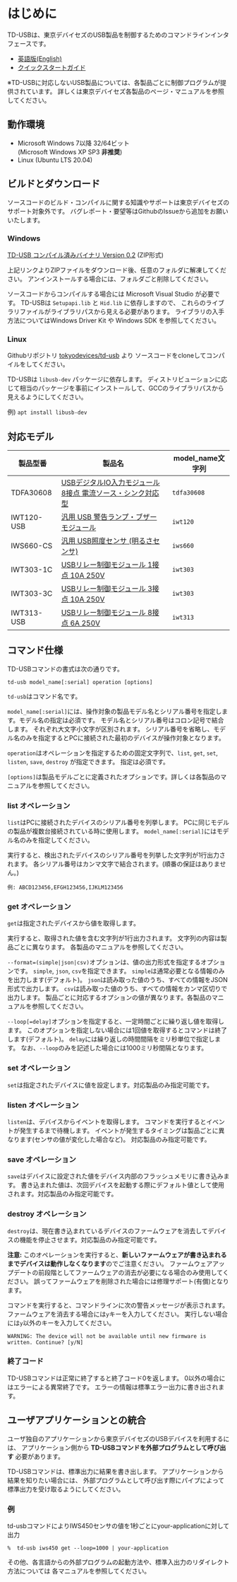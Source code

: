 # はじめに

TD-USBは、東京デバイセズのUSB製品を制御するためのコマンドラインインタフェースです。

- [英語版(English)](README.md)
- [クイックスタートガイド](docs/quickstart_ja.md)

※TD-USBに対応しないUSB製品については、各製品ごとに制御プログラムが提供されています。
詳しくは東京デバイセズ各製品のページ・マニュアルを参照してください。


## 動作環境

- Microsoft Windows 7以降 32/64ビット  
  (Microsoft Windows XP SP3 **非推奨**)
- Linux (Ubuntu LTS 20.04)


## ビルドとダウンロード

ソースコードのビルド・コンパイルに関する知識やサポートは東京デバイセズのサポート対象外です。
バグレポート・要望等はGithubのIssueから追加をお願いいたします。

### Windows

[TD-USB コンパイル済みバイナリ Version 0.2](https://s3-ap-northeast-1.amazonaws.com/docs.tokyodevices.jp/tdusb-docs/td-usb-windows-0.2.zip) (ZIP形式)

上記リンクよりZIPファイルをダウンロード後、任意のフォルダに解凍してください。
アンインストールする場合には、フォルダごと削除してください。

ソースコードからコンパイルする場合には Microsoft Visual Studio が必要です。
TD-USBは `Setupapi.lib` と `Hid.lib` に依存しますので、
これらのライブラリファイルがライブラリパスから見える必要があります。
ライブラリの入手方法についてはWindows Driver Kit や Windows SDK を参照してください。

### Linux

Githubリポジトリ [tokyodevices/td-usb](https://github.com/tokyodevices/td-usb) より
ソースコードをcloneしてコンパイルをしてください。

TD-USBは `libusb-dev` パッケージに依存します。
ディストリビューションに応じて相当のパッケージを事前にインストールして、GCCのライブラリパスから見えるようにしてください。

   例) `apt install libusb-dev`



## 対応モデル


|製品型番|製品名|model_name文字列|
|-------|-----|---------------|
|TDFA30608|[USBデジタルIO入力モジュール 8接点 電流ソース・シンク対応型](https://tokyodevices.com/items/284)|`tdfa30608`|
|IWT120-USB|[汎用 USB 警告ランプ・ブザー モジュール](https://tokyodevices.com/items/201)|`iwt120`|
|IWS660-CS|[汎用 USB照度センサ (明るさセンサ)](https://tokyodevices.com/items/228)|`iws660`|
|IWT303-1C|[USBリレー制御モジュール 1接点 10A 250V](https://tokyodevices.com/items/148)|`iwt303`|
|IWT303-3C|[USBリレー制御モジュール 3接点 10A 250V](https://tokyodevices.com/items/149)|`iwt303`|
|IWT313-USB|[USBリレー制御モジュール 8接点 6A 250V](https://tokyodevices.com/items/207)|`iwt313`|


## コマンド仕様

TD-USBコマンドの書式は次の通りです。

    td-usb model_name[:serial] operation [options]
    
`td-usb`はコマンド名です。

`model_name[:serial]`には、操作対象の製品モデル名とシリアル番号を指定します。モデル名の指定は必須です。
モデル名とシリアル番号はコロン記号で結合します。
それぞれ大文字小文字が区別されます。
シリアル番号を省略し、モデル名のみを指定するとPCに接続された最初のデバイスが操作対象となります。

`operation`はオペレーションを指定するための固定文字列で、`list`, `get`, `set`, `listen`, `save`, `destroy` が指定できます。
指定は必須です。

`[options]`は製品モデルごとに定義されたオプションです。詳しくは各製品のマニュアルを参照してください。

### list オペレーション

`list`はPCに接続されたデバイスのシリアル番号を列挙します。
PCに同じモデルの製品が複数台接続されている時に使用します。
`model_name[:serial]`にはモデル名のみを指定してください。

実行すると、検出されたデバイスのシリアル番号を列挙した文字列が1行出力されます。
各シリアル番号はカンマ文字で結合されます。(順番の保証はありません。)

    例: ABCD123456,EFGH123456,IJKLM123456


### get オペレーション

`get`は指定されたデバイスから値を取得します。

実行すると、取得された値を含む文字列が1行出力されます。
文字列の内容は製品ごとに異なります。 各製品のマニュアルを参照してください。

`--format=(simple|json|csv)`オプションは、値の出力形式を指定するオプションです。
`simple`, `json`, `csv`を指定できます。
`simple`は通常必要となる情報のみを出力します(デフォルト)。
`json`は読み取った値のうち、すべての情報をJSON形式で出力します。
`csv`は読み取った値のうち、すべての情報をカンマ区切りで出力します。
製品ごとに対応するオプションの値が異なります。各製品のマニュアルを参照してください。

`--loop[=delay]`オプションを指定すると、一定時間ごとに繰り返し値を取得します。
このオプションを指定しない場合には1回値を取得するとコマンドは終了します(デフォルト)。
`delay`には繰り返しの時間間隔をミリ秒単位で指定します。
なお、`--loop`のみを記述した場合には1000ミリ秒間隔となります。

### set オペレーション

`set`は指定されたデバイスに値を設定します。対応製品のみ指定可能です。

### listen オペレーション

`listen`は、デバイスからイベントを取得します。
コマンドを実行するとイベントが発生するまで待機します。
イベントが発生するタイミングは製品ごとに異なります(センサの値が変化した場合など)。
対応製品のみ指定可能です。

### save オペレーション

`save`はデバイスに設定された値をデバイス内部のフラッシュメモリに書き込みます。
書き込まれた値は、次回デバイスを起動する際にデフォルト値として使用されます。対応製品のみ指定可能です。

### destroy オペレーション

`destroy`は、現在書き込まれているデバイスのファームウェアを消去してデバイスの機能を停止させます。対応製品のみ指定可能です。

**注意:** このオペレーションを実行すると、**新しいファームウェアが書き込まれるまでデバイスは動作しなくなります**のでご注意ください。
ファームウェアアップデートの前段階としてファームウェアの消去が必要になる場合のみ使用してください。
誤ってファームウェアを削除された場合には修理サポート(有償)となります。

コマンドを実行すると、コマンドラインに次の警告メッセージが表示されます。
ファームウェアを消去する場合には`y`キーを入力してください。
実行しない場合には`y`以外のキーを入力してください。

    WARNING: The device will not be available until new firmware is written. Continue? [y/N]


### 終了コード

TD-USBコマンドは正常に終了すると終了コード0を返します。
0以外の場合にはエラーによる異常終了です。
エラーの情報は標準エラー出力に書き出されます。



## ユーザアプリケーションとの統合

ユーザ独自のアプリケーションから東京デバイセズのUSBデバイスを利用するには、
アプリケーション側から **TD-USBコマンドを外部プログラムとして呼び出す** 必要があります。

TD-USBコマンドは、標準出力に結果を書き出します。
アプリケーションから結果を知りたい場合には、
外部プログラムとして呼び出す際にパイプによって標準出力を受け取るようにしてください。

### 例

td-usbコマンドによりIWS450センサの値を1秒ごとにyour-applicationに対して出力

    %  td-usb iws450 get --loop=1000 | your-application

その他、各言語からの外部プログラムの起動方法や、標準入出力のリダイレクト方法については
各マニュアルを参照してください。
